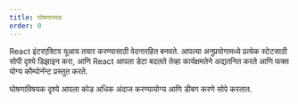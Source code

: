 ```yaml
---
title: घोषणात्मक
order: 0
---
```


React इंटरएक्टिव यूआय तयार करण्यासाठी वेदनारहित बनवते. आपल्या अनुप्रयोगामध्ये प्रत्येक स्टेटसाठी सोपी दृश्ये डिझाइन करा, आणि React आपला डेटा बदलते तेव्हा कार्यक्षमतेने अद्यतनित करते आणि फक्त योग्य कौम्पोनॅन्ट प्रस्तुत करते.

घोषणाविषयक दृश्ये आपला कोड अधिक अंदाज करण्यायोग्य आणि डीबग करणे सोपे करतात.
